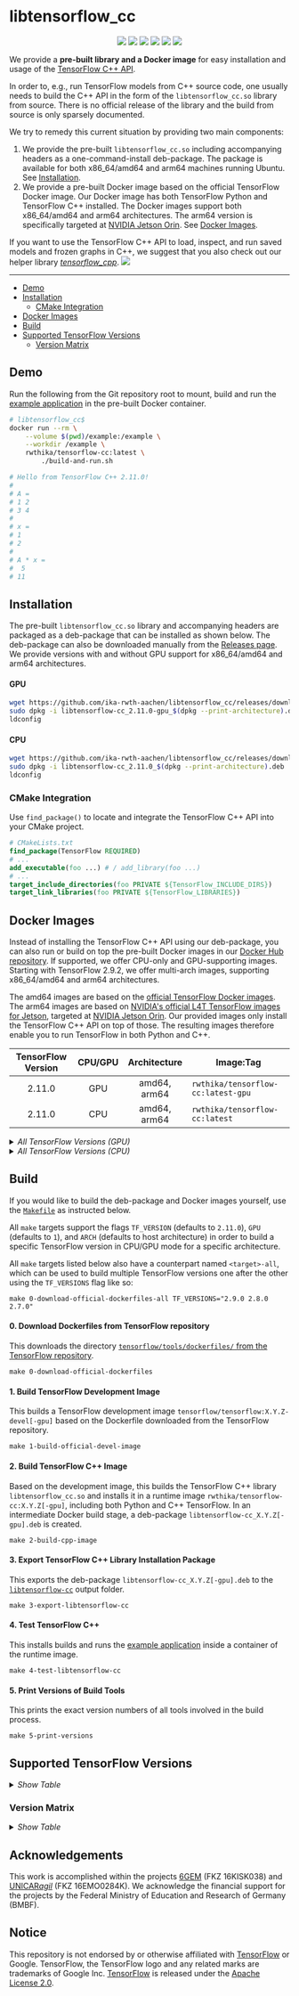 # libtensorflow_cc

<p align="center">
  <img src="https://img.shields.io/github/v/release/ika-rwth-aachen/libtensorflow_cc"/>
  <img src="https://img.shields.io/github/license/ika-rwth-aachen/libtensorflow_cc"/>
  <a href="https://zenodo.org/badge/latestdoi/540364171"><img src="https://zenodo.org/badge/540364171.svg"></a>
  <a href="https://github.com/ika-rwth-aachen/libtensorflow_cc/actions/workflows/test.yml"><img src="https://github.com/ika-rwth-aachen/libtensorflow_cc/actions/workflows/test.yml/badge.svg"/></a>
  <a href="https://hub.docker.com/r/rwthika/tensorflow-cc"><img src="https://img.shields.io/docker/pulls/rwthika/tensorflow-cc"/></a>
  <img src="https://img.shields.io/github/stars/ika-rwth-aachen/libtensorflow_cc?style=social"/>
</p>

We provide a **pre-built library and a Docker image** for easy installation and usage of the [TensorFlow C++ API](https://www.tensorflow.org/api_docs/cc).

In order to, e.g., run TensorFlow models from C++ source code, one usually needs to build the C++ API in the form of the `libtensorflow_cc.so` library from source. There is no official release of the library and the build from source is only sparsely documented.

We try to remedy this current situation by providing two main components:
1. We provide the pre-built `libtensorflow_cc.so` including accompanying headers as a one-command-install deb-package. The package is available for both x86_64/amd64 and arm64 machines running Ubuntu. See [Installation](#installation).
2. We provide a pre-built Docker image based on the official TensorFlow Docker image. Our Docker image has both TensorFlow Python and TensorFlow C++ installed. The Docker images support both x86_64/amd64 and arm64 architectures. The arm64 version is specifically targeted at [NVIDIA Jetson Orin](https://www.nvidia.com/en-us/autonomous-machines/embedded-systems/). See [Docker Images](#docker-images).

If you want to use the TensorFlow C++ API to load, inspect, and run saved models and frozen graphs in C++, we suggest that you also check out our helper library [*tensorflow_cpp*](https://github.com/ika-rwth-aachen/tensorflow_cpp). <img src="https://img.shields.io/github/stars/ika-rwth-aachen/tensorflow_cpp?style=social"/>

---

- [Demo](#demo)
- [Installation](#installation)
  - [CMake Integration](#cmake-integration)
- [Docker Images](#docker-images)
- [Build](#build)
- [Supported TensorFlow Versions](#supported-tensorflow-versions)
  - [Version Matrix](#version-matrix)


## Demo

Run the following from the Git repository root to mount, build and run the [example application](example/) in the pre-built Docker container.

```bash
# libtensorflow_cc$
docker run --rm \
    --volume $(pwd)/example:/example \
    --workdir /example \
    rwthika/tensorflow-cc:latest \
        ./build-and-run.sh

# Hello from TensorFlow C++ 2.11.0!
#
# A = 
# 1 2
# 3 4
#
# x = 
# 1
# 2
#
# A * x = 
#  5
# 11
```


## Installation

The pre-built `libtensorflow_cc.so` library and accompanying headers are packaged as a deb-package that can be installed as shown below. The deb-package can also be downloaded manually from the [Releases page](https://github.com/ika-rwth-aachen/libtensorflow_cc/releases). We provide versions with and without GPU support for x86_64/amd64 and arm64 architectures.

#### GPU

```bash
wget https://github.com/ika-rwth-aachen/libtensorflow_cc/releases/download/v2.11.0/libtensorflow-cc_2.11.0-gpu_$(dpkg --print-architecture).deb
sudo dpkg -i libtensorflow-cc_2.11.0-gpu_$(dpkg --print-architecture).deb
ldconfig
```

#### CPU

```bash
wget https://github.com/ika-rwth-aachen/libtensorflow_cc/releases/download/v2.11.0/libtensorflow-cc_2.11.0_$(dpkg --print-architecture).deb
sudo dpkg -i libtensorflow-cc_2.11.0_$(dpkg --print-architecture).deb
ldconfig
```

### CMake Integration

Use `find_package()` to locate and integrate the TensorFlow C++ API into your CMake project.

```cmake
# CMakeLists.txt
find_package(TensorFlow REQUIRED)
# ...
add_executable(foo ...) # / add_library(foo ...)
# ...
target_include_directories(foo PRIVATE ${TensorFlow_INCLUDE_DIRS})
target_link_libraries(foo PRIVATE ${TensorFlow_LIBRARIES})
```


## Docker Images

Instead of installing the TensorFlow C++ API using our deb-package, you can also run or build on top the pre-built Docker images in our [Docker Hub repository](https://hub.docker.com/r/rwthika/tensorflow-cc). If supported, we offer CPU-only and GPU-supporting images. Starting with TensorFlow 2.9.2, we offer multi-arch images, supporting x86_64/amd64 and arm64 architectures.

The amd64 images are based on the [official TensorFlow Docker images](https://hub.docker.com/r/tensorflow/tensorflow). The arm64 images are based on [NVIDIA's official L4T TensorFlow images for Jetson](https://catalog.ngc.nvidia.com/orgs/nvidia/containers/l4t-tensorflow), targeted at [NVIDIA Jetson Orin](https://www.nvidia.com/en-us/autonomous-machines/embedded-systems/). Our provided images only install the TensorFlow C++ API on top of those. The resulting images therefore enable you to run TensorFlow in both Python and C++. 

| TensorFlow Version | CPU/GPU | Architecture | Image:Tag |
| :---: | :---: | :---: | --- |
| 2.11.0 | GPU | amd64, arm64 | `rwthika/tensorflow-cc:latest-gpu` |
| 2.11.0 | CPU | amd64, arm64 | `rwthika/tensorflow-cc:latest` |

<details>
<summary><i>All TensorFlow Versions (GPU)</i></summary>

| TensorFlow Version | Architecture | Image:Tag |
| :---: | :---: | --- |
| latest | amd64, arm64 | `rwthika/tensorflow-cc:latest-gpu` |
| 2.11.0 | amd64, arm64 | `rwthika/tensorflow-cc:2.11.0-gpu` |
| 2.10.1 | amd64, arm64 | `rwthika/tensorflow-cc:2.10.1-gpu` |
| 2.10.0 | amd64, arm64 | `rwthika/tensorflow-cc:2.10.0-gpu` |
| 2.9.3 | amd64, arm64 | `rwthika/tensorflow-cc:2.9.3-gpu` |
| 2.9.2 | amd64, arm64 | `rwthika/tensorflow-cc:2.9.2-gpu` |
| 2.9.1 | amd64 | `rwthika/tensorflow-cc:2.9.1-gpu` |
| 2.9.0 | amd64 | `rwthika/tensorflow-cc:2.9.0-gpu` |
| 2.8.4 | amd64, arm64 | `rwthika/tensorflow-cc:2.8.4-gpu` |
| 2.8.3 | amd64 | `rwthika/tensorflow-cc:2.8.3-gpu` |
| 2.8.2 | amd64 | `rwthika/tensorflow-cc:2.8.2-gpu` |
| 2.8.1 | amd64 | `rwthika/tensorflow-cc:2.8.1-gpu` |
| 2.8.0 | amd64 | `rwthika/tensorflow-cc:2.8.0-gpu` |
| 2.7.4 | amd64 | `rwthika/tensorflow-cc:2.7.4-gpu` |
| 2.7.3 | amd64 | `rwthika/tensorflow-cc:2.7.3-gpu` |
| 2.7.2 | amd64 | `rwthika/tensorflow-cc:2.7.2-gpu` |
| 2.7.1 | amd64 | `rwthika/tensorflow-cc:2.7.1-gpu` |
| 2.7.0 | amd64 | `rwthika/tensorflow-cc:2.7.0-gpu` |

</details>

<details>
<summary><i>All TensorFlow Versions (CPU)</i></summary>

| TensorFlow Version | Architecture | Image:Tag |
| :---: | :---: | --- |
| latest | amd64, arm64 | `rwthika/tensorflow-cc:latest` |
| 2.11.0 | amd64, arm64 | `rwthika/tensorflow-cc:2.11.0` |
| 2.10.1 | amd64, arm64 | `rwthika/tensorflow-cc:2.10.1` |
| 2.10.0 | amd64, arm64 | `rwthika/tensorflow-cc:2.10.0` |
| 2.9.3 | amd64, arm64 | `rwthika/tensorflow-cc:2.9.3` |
| 2.9.2 | amd64, arm64 | `rwthika/tensorflow-cc:2.9.2` |
| 2.9.1 | amd64 | `rwthika/tensorflow-cc:2.9.1` |
| 2.9.0 | amd64 | `rwthika/tensorflow-cc:2.9.0` |
| 2.8.4 | amd64, arm64 | `rwthika/tensorflow-cc:2.8.4` |
| 2.8.3 | amd64 | `rwthika/tensorflow-cc:2.8.3` |
| 2.8.2 | amd64 | `rwthika/tensorflow-cc:2.8.2` |
| 2.8.1 | amd64 | `rwthika/tensorflow-cc:2.8.1` |
| 2.8.0 | amd64 | `rwthika/tensorflow-cc:2.8.0` |
| 2.7.4 | amd64 | `rwthika/tensorflow-cc:2.7.4` |
| 2.7.3 | amd64 | `rwthika/tensorflow-cc:2.7.3` |
| 2.7.2 | amd64 | `rwthika/tensorflow-cc:2.7.2` |
| 2.7.1 | amd64 | `rwthika/tensorflow-cc:2.7.1` |
| 2.7.0 | amd64 | `rwthika/tensorflow-cc:2.7.0` |
| 2.6.1 | amd64 | `rwthika/tensorflow-cc:2.6.1` |
| 2.6.0 | amd64 | `rwthika/tensorflow-cc:2.6.0` |
| 2.5.1 | amd64 | `rwthika/tensorflow-cc:2.5.1` |
| 2.5.0 | amd64 | `rwthika/tensorflow-cc:2.5.0` |
| 2.4.3 | amd64 | `rwthika/tensorflow-cc:2.4.3` |
| 2.4.2 | amd64 | `rwthika/tensorflow-cc:2.4.2` |
| 2.4.1 | amd64 | `rwthika/tensorflow-cc:2.4.1` |
| 2.4.0 | amd64 | `rwthika/tensorflow-cc:2.4.0` |
| 2.3.4 | amd64 | `rwthika/tensorflow-cc:2.3.4` |
| 2.3.3 | amd64 | `rwthika/tensorflow-cc:2.3.3` |
| 2.3.2 | amd64 | `rwthika/tensorflow-cc:2.3.2` |
| 2.3.1 | amd64 | `rwthika/tensorflow-cc:2.3.1` |
| 2.3.0 | amd64 | `rwthika/tensorflow-cc:2.3.0` |
| 2.0.4 | amd64 | `rwthika/tensorflow-cc:2.0.4` |
| 2.0.3 | amd64 | `rwthika/tensorflow-cc:2.0.3` |
| 2.0.1 | amd64 | `rwthika/tensorflow-cc:2.0.1` |
| 2.0.0 | amd64 | `rwthika/tensorflow-cc:2.0.0` |

</details>


## Build

If you would like to build the deb-package and Docker images yourself, use the [`Makefile`](Makefile) as instructed below.

All `make` targets support the flags `TF_VERSION` (defaults to `2.11.0`), `GPU` (defaults to `1`), and `ARCH` (defaults to host architecture) in order to build a specific TensorFlow version in CPU/GPU mode for a specific architecture.

All `make` targets listed below also have a counterpart named `<target>-all`, which can be used to build multiple TensorFlow versions one after the other using the `TF_VERSIONS` flag like so:

```shell
make 0-download-official-dockerfiles-all TF_VERSIONS="2.9.0 2.8.0 2.7.0"
```

#### 0. Download Dockerfiles from TensorFlow repository

This downloads the directory [`tensorflow/tools/dockerfiles/` from the TensorFlow repository](https://github.com/tensorflow/tensorflow/tree/master/tensorflow/tools/dockerfiles).

```shell
make 0-download-official-dockerfiles
```

#### 1. Build TensorFlow Development Image

This builds a TensorFlow development image `tensorflow/tensorflow:X.Y.Z-devel[-gpu]` based on the Dockerfile downloaded from the TensorFlow repository.

```shell
make 1-build-official-devel-image
```

#### 2. Build TensorFlow C++ Image

Based on the development image, this builds the TensorFlow C++ library `libtensorflow_cc.so` and installs it in a runtime image `rwthika/tensorflow-cc:X.Y.Z[-gpu]`, including both Python and C++ TensorFlow. In an intermediate Docker build stage, a deb-package `libtensorflow-cc_X.Y.Z[-gpu].deb` is created.

```shell
make 2-build-cpp-image
```

#### 3. Export TensorFlow C++ Library Installation Package

This exports the deb-package `libtensorflow-cc_X.Y.Z[-gpu].deb` to the [`libtensorflow-cc`](libtensorflow-cc/) output folder.

```shell
make 3-export-libtensorflow-cc
```

#### 4. Test TensorFlow C++

This installs builds and runs the [example application](example/) inside a container of the runtime image.

```shell
make 4-test-libtensorflow-cc
```

#### 5. Print Versions of Build Tools

This prints the exact version numbers of all tools involved in the build process.

```shell
make 5-print-versions
```


## Supported TensorFlow Versions

<details>
<summary><i>Show Table</i></summary>

| Version | Architecture | Step 1 (CPU) | Step 2 (CPU) | Step 4 (CPU) | Step 1 (GPU) | Step 2 (GPU) | Step 4 (GPU) | Notes |
| :---: | :---: | :---: | :---: | :---: | :---: | :---: | :---: | --- |
| 2.11.0 | amd64 | :white_check_mark: | :white_check_mark: | :white_check_mark: | :white_check_mark: | :white_check_mark: | :white_check_mark: |  |
| 2.11.0 | arm64 | :white_check_mark: | :white_check_mark: | :white_check_mark: | :white_check_mark: | :white_check_mark: | :white_check_mark: |  |
| 2.10.1 | amd64 | :white_check_mark: | :white_check_mark: | :white_check_mark: | :white_check_mark: | :white_check_mark: | :white_check_mark: |  |
| 2.10.1 | arm64 | :white_check_mark: | :white_check_mark: | :white_check_mark: | :white_check_mark: | :white_check_mark: | :white_check_mark: |  |
| 2.10.0 | amd64 | :white_check_mark: | :white_check_mark: | :white_check_mark: | :white_check_mark: | :white_check_mark: | :white_check_mark: |  |
| 2.10.0 | arm64 | :white_check_mark: | :white_check_mark: | :white_check_mark: | :white_check_mark: | :white_check_mark: | :white_check_mark: |  |
| 2.9.3 | amd64 | :white_check_mark: | :white_check_mark: | :white_check_mark: | :white_check_mark: | :white_check_mark: | :white_check_mark: |  |
| 2.9.3 | arm64 | :white_check_mark: | :white_check_mark: | :white_check_mark: | :white_check_mark: | :white_check_mark: | :white_check_mark: |  |
| 2.9.2 | amd64 | :white_check_mark: | :white_check_mark: | :white_check_mark: | :white_check_mark: | :white_check_mark: | :white_check_mark: |  |
| 2.9.2 | arm64 | :white_check_mark: | :white_check_mark: | :white_check_mark: | :white_check_mark: | :white_check_mark: | :white_check_mark: |  |
| 2.9.1 | amd64 | :white_check_mark: | :white_check_mark: | :white_check_mark: | :white_check_mark: | :white_check_mark: | :white_check_mark: |  |
| 2.9.0 | amd64 | :white_check_mark: | :white_check_mark: | :white_check_mark: | :white_check_mark: | :white_check_mark: | :white_check_mark: |  |
| 2.8.4 | amd64 | :white_check_mark: | :white_check_mark: | :white_check_mark: | :white_check_mark: | :white_check_mark: | :white_check_mark: |  |
| 2.8.4 | arm64 | :white_check_mark: | :white_check_mark: | :white_check_mark: | :white_check_mark: | :white_check_mark: | :white_check_mark: |  |
| 2.8.3 | amd64 | :white_check_mark: | :white_check_mark: | :white_check_mark: | :white_check_mark: | :white_check_mark: | :white_check_mark: |  |
| 2.8.2 | amd64 | :white_check_mark: | :white_check_mark: | :white_check_mark: | :white_check_mark: | :white_check_mark: | :white_check_mark: |  |
| 2.8.1 | amd64 | :white_check_mark: | :white_check_mark: | :white_check_mark: | :white_check_mark: | :white_check_mark: | :white_check_mark: |  |
| 2.8.0 | amd64 | :white_check_mark: | :white_check_mark: | :white_check_mark: | :white_check_mark: | :white_check_mark: | :white_check_mark: |  |
| 2.7.4 | amd64 | :white_check_mark: | :white_check_mark: | :white_check_mark: | :white_check_mark: | :white_check_mark: | :white_check_mark: |  |
| 2.7.3 | amd64 | :white_check_mark: | :white_check_mark: | :white_check_mark: | :white_check_mark: | :white_check_mark: | :white_check_mark: |  |
| 2.7.2 | amd64 | :white_check_mark: | :white_check_mark: | :white_check_mark: | :white_check_mark: | :white_check_mark: | :white_check_mark: |  |
| 2.7.1 | amd64 | :white_check_mark: | :white_check_mark: | :white_check_mark: | :white_check_mark: | :white_check_mark: | :white_check_mark: |  |
| 2.7.0 | amd64 | :white_check_mark: | :white_check_mark: | :white_check_mark: | :white_check_mark: | :white_check_mark: | :white_check_mark: |  |
| 2.6.5 | amd64 | :white_check_mark: | :x: | - | :x: | - | - | missing image `tensorflow/tensorflow:2.6.5`; unable to locate `libcudnn7=8.1.0.77-1+cuda11.2` |
| 2.6.4 | amd64 | :white_check_mark: | :x: | - | :x: | - | - | missing image `tensorflow/tensorflow:2.6.4`; unable to locate `libcudnn7=8.1.0.77-1+cuda11.2` |
| 2.6.3 | amd64 | :white_check_mark: | :x: | - | :x: | - | - | missing image `tensorflow/tensorflow:2.6.3`; unable to locate `libcudnn7=8.1.0.77-1+cuda11.2` |
| 2.6.2 | amd64 | :white_check_mark: | :x: | - | :x: | - | - | missing image `tensorflow/tensorflow:2.6.2`; unable to locate `libcudnn7=8.1.0.77-1+cuda11.2` |
| 2.6.1 | amd64 | :white_check_mark: | :white_check_mark: | :white_check_mark: | :x: | - | - | unable to locate `libcudnn7=8.1.0.77-1+cuda11.2` |
| 2.6.0 | amd64 | :white_check_mark: | :white_check_mark: | :white_check_mark: | :x: | - | - | unable to locate `libcudnn7=8.1.0.77-1+cuda11.2` |
| 2.5.3 | amd64 | :white_check_mark: | :x: | - | :x: | - | - | missing image `tensorflow/tensorflow:2.5.3`; unable to locate `libcudnn7=8.1.0.77-1+cuda11.2` |
| 2.5.2 | amd64 | :white_check_mark: | :x: | - | :x: | - | - | missing image `tensorflow/tensorflow:2.5.2`; unable to locate `libcudnn7=8.1.0.77-1+cuda11.2` |
| 2.5.1 | amd64 | :white_check_mark: | :white_check_mark: | :white_check_mark: | :x: | - | - | unable to locate `libcudnn7=8.1.0.77-1+cuda11.2` |
| 2.5.0 | amd64 | :white_check_mark: | :white_check_mark: | :white_check_mark: | :x: | - | - | unable to locate `libcudnn7=8.1.0.77-1+cuda11.2` |
| 2.4.4 | amd64 | :white_check_mark: | :x: | - | :x: | - | - | missing image `tensorflow/tensorflow:2.4.4`; unable to locate `libcudnn7=8.0.4.30-1+cuda11.0` |
| 2.4.3 | amd64 | :white_check_mark: | :white_check_mark: | :white_check_mark: | :x: | - | - | unable to locate `libcudnn7=8.0.4.30-1+cuda11.0` |
| 2.4.2 | amd64 | :white_check_mark: | :white_check_mark: | :white_check_mark: | :x: | - | - | unable to locate `libcudnn7=8.0.4.30-1+cuda11.0` |
| 2.4.1 | amd64 | :white_check_mark: | :white_check_mark: | :white_check_mark: | :x: | - | - | unable to locate `libcudnn7=8.0.4.30-1+cuda11.0` |
| 2.4.0 | amd64 | :white_check_mark: | :white_check_mark: | :white_check_mark: | :x: | - | - | unable to locate `libcudnn7=8.0.4.30-1+cuda11.0` |
| 2.3.4 | amd64 | :white_check_mark: | :white_check_mark: | :white_check_mark: | :x: | - | - | unable to locate `libcudnn7=7.6.4.38-1+cuda10.1` |
| 2.3.3 | amd64 | :white_check_mark: | :white_check_mark: | :white_check_mark: | :x: | - | - | unable to locate `libcudnn7=7.6.4.38-1+cuda10.1` |
| 2.3.2 | amd64 | :white_check_mark: | :white_check_mark: | :white_check_mark: | :x: | - | - | unable to locate `libcudnn7=7.6.4.38-1+cuda10.1` |
| 2.3.1 | amd64 | :white_check_mark: | :white_check_mark: | :white_check_mark: | :x: | - | - | unable to locate `libcudnn7=7.6.4.38-1+cuda10.1` |
| 2.3.0 | amd64 | :white_check_mark: | :white_check_mark: | :white_check_mark: | :x: | - | - | unable to locate `libcudnn7=7.6.4.38-1+cuda10.1` |
| 2.2.3 | amd64 | :white_check_mark: | :x: | - | :x: | - | - | no module named `numpy`; unable to locate `libcudnn7=7.6.4.38-1+cuda10.1` |
| 2.2.2 | amd64 | :white_check_mark: | :x: | - | :x: | - | - | no module named `numpy`; unable to locate `libcudnn7=7.6.4.38-1+cuda10.1` |
| 2.2.1 | amd64 | :white_check_mark: | :x: | - | :x: | - | - | no module named `numpy`; unable to locate `libcudnn7=7.6.4.38-1+cuda10.1` |
| 2.2.0 | amd64 | :white_check_mark: | :x: | - | :x: | - | - | no module named `numpy`; unable to locate `libcudnn7=7.6.4.38-1+cuda10.1` |
| 2.1.4 | amd64 | :white_check_mark: | :x: | - | :x: | - | - | no module named `numpy`; unable to locate `libcudnn7=7.6.2.24-1+cuda10.0` |
| 2.1.3 | amd64 | :white_check_mark: | :x: | - | :x: | - | - | no module named `numpy`; unable to locate `libcudnn7=7.6.2.24-1+cuda10.0` |
| 2.1.2 | amd64 | :white_check_mark: | :x: | - | :x: | - | - | no module named `numpy`; unable to locate `libcudnn7=7.6.2.24-1+cuda10.0` |
| 2.1.1 | amd64 | :white_check_mark: | :x: | - | :x: | - | - | no module named `numpy`; unable to locate `libcudnn7=7.6.2.24-1+cuda10.0` |
| 2.1.0 | amd64 | :white_check_mark: | :x: | - | :x: | - | - | no module named `numpy`; unable to locate `libcudnn7=7.6.2.24-1+cuda10.0` |
| 2.0.4 | amd64 | :white_check_mark: | :white_check_mark: | :white_check_mark: | :x: | - | - | unable to locate `libcudnn7=7.6.2.24-1+cuda10.0` |
| 2.0.3 | amd64 | :white_check_mark: | :white_check_mark: | :white_check_mark: | :x: | - | - | unable to locate `libcudnn7=7.6.2.24-1+cuda10.0` |
| 2.0.2 | amd64 | :white_check_mark: | :x: | - | :x: | - | - | missing image `tensorflow/tensorflow:2.0.2`; unable to locate `libcudnn7=7.6.2.24-1+cuda10.0` |
| 2.0.1 | amd64 | :white_check_mark: | :white_check_mark: | :white_check_mark: | :x: | - | - | unable to locate `libcudnn7=7.6.2.24-1+cuda10.0` |
| 2.0.0 | amd64 | :white_check_mark: | :white_check_mark: | :white_check_mark: | :x: | - | - | unable to locate `libcudnn7=7.6.2.24-1+cuda10.0` |

</details>


### Version Matrix

<details>
<summary><i>Show Table</i></summary>

| TensorFlow | Architecture | Ubuntu | GCC | Bazel | Python | protobuf | CUDA | cuDNN | TensorRT | GPU Compute Capability |
| --- | --- | --- | --- | --- | --- | --- | --- | --- | --- | --- |
| 2.11.0 | amd64 | 20.04 | 9.4.0 | 6.0.0 | 3.8.10 | 3.9.2 | 11.2.152 | 8.1.0 | 7.2.2 | 8.6, 8.0, 7.5, 7.2, 7.0, 6.1, 6.0, 5.3 |
| 2.11.0 | arm64 | 20.04 | 9.4.0 | 6.0.0 | 3.8.10 | 3.9.2 | 11.4.239 | 8.4.1 | 8.4.1 | 8.7, 8.6, 8.0, 7.5, 7.2, 7.0, 6.1, 6.0, 5.3 |
| 2.10.1 | amd64 | 20.04 | 9.4.0 | 6.0.0 | 3.8.10 | 3.9.2 | 11.2.152 | 8.1.0 | 7.2.2 | 8.6, 8.0, 7.5, 7.2, 7.0, 6.1, 6.0, 5.3 |
| 2.10.1 | arm64 | 20.04 | 9.4.0 | 6.0.0 | 3.8.10 | 3.9.2 | 11.4.239 | 8.4.1 | 8.4.1 | 8.7, 8.6, 8.0, 7.5, 7.2, 7.0, 6.1, 6.0, 5.3 |
| 2.10.0 | amd64 | 20.04 | 9.4.0 | 6.0.0 | 3.8.10 | 3.9.2 | 11.2.152 | 8.1.0 | 7.2.2 | 8.6, 8.0, 7.5, 7.2, 7.0, 6.1, 6.0, 5.3 |
| 2.10.0 | arm64 | 20.04 | 9.4.0 | 6.0.0 | 3.8.10 | 3.9.2 | 11.4.239 | 8.4.1 | 8.4.1 | 8.7, 8.6, 8.0, 7.5, 7.2, 7.0, 6.1, 6.0, 5.3 |
| 2.9.3 | amd64 | 20.04 | 9.4.0 | 6.0.0 | 3.8.10 | 3.9.2 | 11.2.152 | 8.1.0 | 7.2.2 | 8.6, 8.0, 7.5, 7.2, 7.0, 6.1, 6.0, 5.3 |
| 2.9.3 | arm64 | 20.04 | 9.4.0 | 6.0.0 | 3.8.10 | 3.9.2 | 11.4.239 | 8.4.1 | 8.4.1 | 8.7, 8.6, 8.0, 7.5, 7.2, 7.0, 6.1, 6.0, 5.3 |
| 2.9.2 | amd64 | 20.04 | 9.4.0 | 5.3.1 | 3.8.10 | 3.9.2 | 11.2.152 | 8.1.0 | 7.2.2 | 8.6, 8.0, 7.5, 7.2, 7.0, 6.1, 6.0, 5.3 |
| 2.9.2 | arm64 | 20.04 | 9.4.0 | 5.3.2 | 3.8.10 | 3.9.2 | 11.4.239 | 8.4.1 | 8.4.1 | 8.7, 8.6, 8.0, 7.5, 7.2, 7.0, 6.1, 6.0, 5.3 |
| 2.9.1 | amd64 | 20.04 | 9.4.0 | 5.3.0 | 3.8.10 | 3.9.2 | 11.2.152 | 8.1.0 | 7.2.2 | 8.6, 8.0, 7.5, 7.2, 7.0, 6.1, 6.0, 5.3 |
| 2.9.0 | amd64 | 20.04 | 9.4.0 | 5.3.0 | 3.8.10 | 3.9.2 | 11.2.152 | 8.1.0 | 7.2.2 | 8.6, 8.0, 7.5, 7.2, 7.0, 6.1, 6.0, 5.3 |
| 2.8.4 | amd64 | 20.04 | 9.4.0 | 4.2.1 | 3.8.10 | 3.9.2 | 11.2.152 | 8.1.0 | 7.2.2 | 8.6, 8.0, 7.5, 7.2, 7.0, 6.1, 6.0, 5.3 |
| 2.8.4 | arm64 | 20.04 | 9.4.0 | 4.2.1 | 3.8.10 | 3.9.2 | 11.4.166 | 8.3.2 | 8.4.0 | 8.7, 8.6, 8.0, 7.5, 7.2, 7.0, 6.1, 6.0, 5.3 |
| 2.8.3 | amd64 | 20.04 | 9.4.0 | 4.2.1 | 3.8.10 | 3.9.2 | 11.2.152 | 8.1.0 | 7.2.2 | 8.6, 8.0, 7.5, 7.2, 7.0, 6.1, 6.0, 5.3 |
| 2.8.2 | amd64 | 20.04 | 9.4.0 | 4.2.1 | 3.8.10 | 3.9.2 | 11.2.152 | 8.1.0 | 7.2.2 | 8.6, 8.0, 7.5, 7.2, 7.0, 6.1, 6.0, 5.3 |
| 2.8.1 | amd64 | 20.04 | 9.4.0 | 4.2.1 | 3.8.10 | 3.9.2 | 11.2.152 | 8.1.0 | 7.2.2 | 8.6, 8.0, 7.5, 7.2, 7.0, 6.1, 6.0, 5.3 |
| 2.8.0 | amd64 | 20.04 | 9.4.0 | 4.2.1 | 3.8.10 | 3.9.2 | 11.2.152 | 8.1.0 | 7.2.2 | 8.6, 8.0, 7.5, 7.2, 7.0, 6.1, 6.0, 5.3 |
| 2.7.4 | amd64 | 20.04 | 9.4.0 | 3.7.2 | 3.8.10 | 3.9.2 | 11.2.152 | 8.1.0 | 8.0.0 | 8.6, 8.0, 7.5, 7.2, 7.0, 6.1, 6.0, 5.3 |
| 2.7.3 | amd64 | 20.04 | 9.4.0 | 3.7.2 | 3.8.10 | 3.9.2 | 11.2.152 | 8.1.0 | 8.0.0 | 8.6, 8.0, 7.5, 7.2, 7.0, 6.1, 6.0, 5.3 |
| 2.7.2 | amd64 | 20.04 | 9.4.0 | 3.7.2 | 3.8.10 | 3.9.2 | 11.2.152 | 8.1.0 | 8.0.0 | 8.6, 8.0, 7.5, 7.2, 7.0, 6.1, 6.0, 5.3 |
| 2.7.1 | amd64 | 20.04 | 9.4.0 | 3.7.2 | 3.8.10 | 3.9.2 | 11.2.152 | 8.1.0 | 8.0.0 | 8.6, 8.0, 7.5, 7.2, 7.0, 6.1, 6.0, 5.3 |
| 2.7.0 | amd64 | 20.04 | 9.4.0 | 3.7.2 | 3.8.10 | 3.9.2 | 11.2.152 | 8.1.0 | 8.0.0 | 8.6, 8.0, 7.5, 7.2, 7.0, 6.1, 6.0, 5.3 |
| 2.6.5 | amd64 | 18.04 | 7.5.0 | 3.7.2 | 3.6.9 | 3.9.2 | - | - | - | - |
| 2.6.4 | amd64 | 18.04 | 7.5.0 | 3.7.2 | 3.6.9 | 3.9.2 | - | - | - | - |
| 2.6.3 | amd64 | 18.04 | 7.5.0 | 3.7.2 | 3.6.9 | 3.9.2 | - | - | - | - |
| 2.6.2 | amd64 | 18.04 | 7.5.0 | 3.7.2 | 3.6.9 | 3.9.2 | - | - | - | - |
| 2.6.1 | amd64 | 18.04 | 7.5.0 | 3.7.2 | 3.6.9 | 3.9.2 | - | - | - | - |
| 2.6.0 | amd64 | 18.04 | 7.5.0 | 3.7.2 | 3.6.9 | 3.9.2 | - | - | - | - |
| 2.5.3 | amd64 | 18.04 | 7.5.0 | 3.7.2 | 3.6.9 | 3.9.2 | - | - | - | - |
| 2.5.2 | amd64 | 18.04 | 7.5.0 | 3.7.2 | 3.6.9 | 3.9.2 | - | - | - | - |
| 2.5.1 | amd64 | 18.04 | 7.5.0 | 3.7.2 | 3.6.9 | 3.9.2 | - | - | - | - |
| 2.5.0 | amd64 | 18.04 | 7.5.0 | 3.7.2 | 3.6.9 | 3.9.2 | - | - | - | - |
| 2.4.4 | amd64 | 18.04 | 7.5.0 | 3.1.0 | 3.6.9 | 3.9.2 | - | - | - | - |
| 2.4.3 | amd64 | 18.04 | 7.5.0 | 3.1.0 | 3.6.9 | 3.9.2 | - | - | - | - |
| 2.4.2 | amd64 | 18.04 | 7.5.0 | 3.1.0 | 3.6.9 | 3.9.2 | - | - | - | - |
| 2.4.1 | amd64 | 18.04 | 7.5.0 | 3.1.0 | 3.6.9 | 3.9.2 | - | - | - | - |
| 2.4.0 | amd64 | 18.04 | 7.5.0 | 3.1.0 | 3.6.9 | 3.9.2 | - | - | - | - |
| 2.3.4 | amd64 | 18.04 | 7.5.0 | 3.1.0 | 3.6.9 | 3.9.2 | - | - | - | - |
| 2.3.3 | amd64 | 18.04 | 7.5.0 | 3.1.0 | 3.6.9 | 3.9.2 | - | - | - | - |
| 2.3.2 | amd64 | 18.04 | 7.5.0 | 3.1.0 | 3.6.9 | 3.9.2 | - | - | - | - |
| 2.3.1 | amd64 | 18.04 | 7.5.0 | 3.1.0 | 3.6.9 | 3.9.2 | - | - | - | - |
| 2.3.0 | amd64 | 18.04 | 7.5.0 | 3.1.0 | 3.6.9 | 3.9.2 | - | - | - | - |
| 2.2.3 | amd64 | 18.04 | 7.5.0 | 2.0.0 | 2.7.17 | 3.8.0 | - | - | - | - |
| 2.2.2 | amd64 | 18.04 | 7.5.0 | 2.0.0 | 2.7.17 | 3.8.0 | - | - | - | - |
| 2.2.1 | amd64 | 18.04 | 7.5.0 | 2.0.0 | 2.7.17 | 3.8.0 | - | - | - | - |
| 2.2.0 | amd64 | 18.04 | 7.5.0 | 2.0.0 | 2.7.17 | 3.8.0 | - | - | - | - |
| 2.1.4 | amd64 | 18.04 | 7.5.0 | 0.29.1 | 2.7.17 | 3.8.0 | - | - | - | - |
| 2.1.3 | amd64 | 18.04 | 7.5.0 | 0.29.1 | 2.7.17 | 3.8.0 | - | - | - | - |
| 2.1.2 | amd64 | 18.04 | 7.5.0 | 0.29.1 | 2.7.17 | 3.8.0 | - | - | - | - |
| 2.1.1 | amd64 | 18.04 | 7.5.0 | 0.29.1 | 2.7.17 | 3.8.0 | - | - | - | - |
| 2.1.0 | amd64 | 18.04 | 7.5.0 | 0.29.1 | 2.7.17 | 3.8.0 | - | - | - | - |
| 2.0.4 | amd64 | 18.04 | 7.5.0 | 0.26.1 | 2.7.17 | 3.8.0 | - | - | - | - |
| 2.0.3 | amd64 | 18.04 | 7.5.0 | 0.26.1 | 2.7.17 | 3.8.0 | - | - | - | - |
| 2.0.2 | amd64 | 18.04 | 7.5.0 | 0.26.1 | 2.7.17 | 3.8.0 | - | - | - | - |
| 2.0.1 | amd64 | 18.04 | 7.5.0 | 0.26.1 | 2.7.17 | 3.8.0 | - | - | - | - |
| 2.0.0 | amd64 | 18.04 | 7.5.0 | 0.26.1 | 2.7.17 | 3.8.0 | - | - | - | - |

</details>


## Acknowledgements

This work is accomplished within the projects [6GEM](https://6gem.de/) (FKZ 16KISK038) and [UNICAR*agil*](https://www.unicaragil.de/) (FKZ 16EMO0284K). We acknowledge the financial support for the projects by the Federal Ministry of Education and Research of Germany (BMBF).


## Notice

This repository is not endorsed by or otherwise affiliated with [TensorFlow](https://www.tensorflow.org) or Google. TensorFlow, the TensorFlow logo and any related marks are trademarks of Google Inc. [TensorFlow](https://github.com/tensorflow/tensorflow) is released under the [Apache License 2.0](https://github.com/tensorflow/tensorflow/blob/master/LICENSE).
